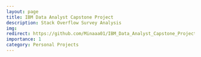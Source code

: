 ```yaml
---
layout: page
title: IBM Data Analyst Capstone Project
description: Stack Overflow Survey Analysis
img:
redirect: https://github.com/Minaaa01/IBM_Data_Analyst_Capstone_Project
importance: 1
category: Personal Projects
---
```


